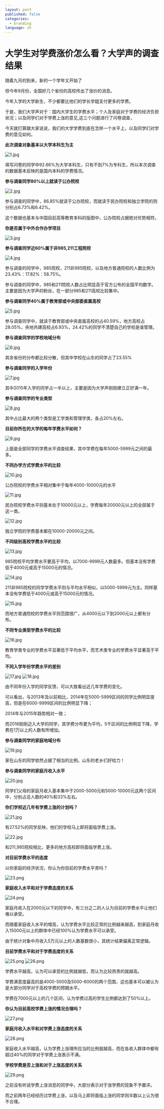 ```yaml
---
layout: post
published: false
categories:
  - branding
language: zh
---
```

# 大学生对学费涨价怎么看？大学声的调查结果



随着九月的到来，新的一个学年又开始了

但今年9月份，全国好几个省份的高校传出了涨价的消息。

今年入学的大学新生，不少都要比他们的学长学姐支付更多的学费。

于是，我们大学声对于：国内大学生的学费水平；个人及家庭对于学费的经济负担状况；以及同学们对于学费上涨的意见,这三个问题进行了问卷调查，

今天就打算跟大家说说，我们的大学学费到底在怎样一个水平上，以及同学们对学费的意见如何。

**此次调查对象基本以大学本科生为主**


![1.jpg]({{site.baseurl}}/image/1.jpg)


填写问卷的同学中92.66%为大学本科生，只有不到7%为专科生，所以本次调查的数据基本反映的是国内本科的学费情况。

**参与调查同学80%以上就读于公办院校**

![2.jpg]({{site.baseurl}}/image/2.jpg)


参与调查的同学中，86.85%就读于公办院校，而就读于民办院校和独立学院的则分别占6.73%和6.42%。

这个数据也基本与中国目前高等教育本科的版图中，公办院校占据绝对优势相符。

**你是否属于中外合作办学项目**

![3.jpg]({{site.baseurl}}/image/3.jpg)


**参与调查同学近60%属于非985,211工程院校**

![4.jpg]({{site.baseurl}}/image/4.jpg)


参与调查的同学中，985院校，211非985院校，以及地方普通院校的人数比例为23.43%：17.82%：58.75%。

参与调查的同学中，985和211院校人数占比明显高于官方公布的全国平均数字。主要是因为大学声的粉丝，在一部分985和211高校比较集中。

**参与调查同学40%属于教育部或中央部委直属高校**

![5.jpg]({{site.baseurl}}/image/5.jpg)


参与调查同学中，就读于教育部或中央直属高校的占40.59%，地方高校占28.05%，央地共建高校占6.93%，24.42%的同学不清楚自己的学校是谁管理。

**参与调查同学的学校地域分布**

![6.jpg]({{site.baseurl}}/image/6.jpg)


其余省份的分布都比较分散，但其中学校在山东的同学占了23.55%


**参与调查同学的入学年份**

![7.jpg]({{site.baseurl}}/image/7.jpg)


其中2015年入学的同学占一半以上，主要是因为大学声刚刚建立正好满一年。

**参与调查同学的专业类型**

![8.jpg]({{site.baseurl}}/image/8.jpg)


其中占比最大的两个类型是工学类和管理学类，各占20%左右。

**目前你所在的大学的每年学费水平如何？**

![9.jpg]({{site.baseurl}}/image/9.jpg)


上面是全部同学的学费水平调查结果，其中学费在每年5000-5999元之间的最多。


**不同办学方式学费水平的比较**


![10.jpg]({{site.baseurl}}/image/10.jpg)


公办院校的学费水平相对集中于每年4000-10000元的水平

![11.jpg]({{site.baseurl}}/image/11.jpg)


民办院校学费水平则基本处于10000元以上，学费每年20000元以上的全部属于这一类。

![12.jpg]({{site.baseurl}}/image/12.jpg)


独立学院的学费基本都在10000-20000元之间。

**不同级别高校学费水平的比较**



![13.jpg]({{site.baseurl}}/image/13.jpg)


985院校平均学费水平要高于平均，以7000-9999元人数最多。但基本没有学费低于4000元或高于15000元的情况。

![14.jpg]({{site.baseurl}}/image/14.jpg)


211非985院校的同学学费水平则与平均水平相似，以5000-5999元为主。同样基本没有学费低于4000元或高于15000元的情况。

![15.jpg]({{site.baseurl}}/image/15.jpg)


而地方普通院校的学费水平则范围很广，从4000元以下到2000元以上都有分布。


**不同专业类型学费水平的比较**


![16.jpg]({{site.baseurl}}/image/16.jpg)


教育学类专业的学费水平显著低于平均水平，而艺术类专业的学费水平显著高于平均。

**不同入学年份学费水平的差别**


![17.jpg]({{site.baseurl}}/image/17.jpg)
![18.jpg]({{site.baseurl}}/image/18.jpg)


由不同年份入学的同学反馈，可以大致看出近几年学费的变化。

可以看出，与2013年及以前相比，2014年在5000-5999区间的同学比例明显提高，但是在6000-9999区间的比例明显下降；

2014年与2015年趋势相对一致；

而2016刚刚迈入大学的同学，其学费分布更为平均，5千区间的比例明显下降，学费在1万以上的人数有所增加。

**参与调查同学的家庭地域分布**

![19.jpg]({{site.baseurl}}/image/19.jpg)


家在山东的同学依然占据了相当的比例。山东的老乡们好给力！

**参与调查同学的家庭月收入水平**

![20.jpg]({{site.baseurl}}/image/20.jpg)


同学们父母的家庭月收入基本集中于2000-5000元和5000-10000元这两个区间中，分别占总人数的40%和33%左右。


**你们学校近几年有学费上涨的计划吗？**


![21.jpg]({{site.baseurl}}/image/21.jpg)


有27.52%的同学反映，他们的学校马上即将面临学费上涨。

![22.jpg]({{site.baseurl}}/image/22.jpg)




和211,985院校相比，更多的地方高校即将面临学费上涨。

**对目前学费水平的态度**

以你家庭的经济状况，你认为你目前的学费水平贵吗？

![23.png]({{site.baseurl}}/image/23.png)



**家庭收入水平和对于学费态度的关系**


![24.png]({{site.baseurl}}/image/24.png)


家庭月收入在2000元以下的同学中，有三分之二的人认为目前的学费水平让他们难以承受。

而随着家庭收入水平的增高，认为学费水平比较正常的比例越来越高，到家庭月收入15000元以上的群体中已经100%认为学费水平可以承受。

由于统计对象中月收入5万元以上的人数基数很小，其统计结果偏离正常逻辑。

**目前学费水平和对于学费态度的关系**


![25.png]({{site.baseurl}}/image/25.png)
![26.png]({{site.baseurl}}/image/26.png)


学费水平越高，认为可以承受的比例就越低，而认为比较昂贵的就越高。

学费满意度最高的是4000-5000及5000-6000的两个范围，这也基本可以被认为是大部分同学对于高校学费的预期水平。

学费在7000元以上的几个区间，认为学费过高的学生比例都达到了50%以上。

**你认为目前高校学费上涨的情况合理吗？**

![27.png]({{site.baseurl}}/image/27.png)


**家庭月收入水平和对学费上涨态度的关系**

![28.png]({{site.baseurl}}/image/28.png)


家庭收入水平越高，认为学费上涨理所应当的比例就越高，而在各收入群体中都有超过40%的同学对于学费上涨表示不满。

**学校学费是否上涨和对于上涨态度的关系**

![29.png]({{site.baseurl}}/image/29.png)

之前没有听说学费上涨消息的同学中，大部分表示对于涨学费的现象不予置评。

而之前两年已经经历过学费上涨，以及马上即将面临上涨的同学则半数以上认为很不合理。
